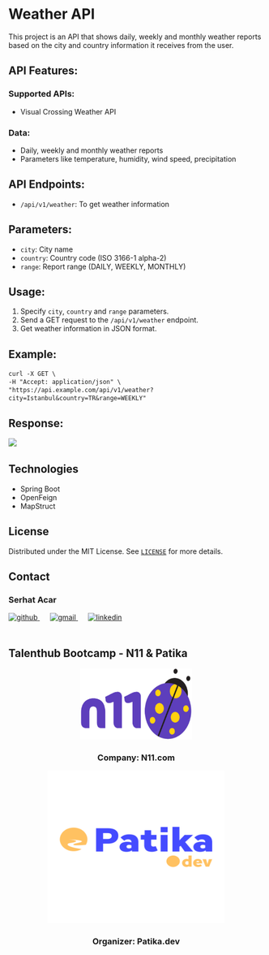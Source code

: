 # Weather API

This project is an API that shows daily, weekly and monthly weather reports based on the city and country information it receives from the user.

## API Features:

### Supported APIs:
- Visual Crossing Weather API

### Data:
- Daily, weekly and monthly weather reports
- Parameters like temperature, humidity, wind speed, precipitation

## API Endpoints:
- ```/api/v1/weather```: To get weather information

## Parameters:
- ```city```: City name
- ```country```: Country code (ISO 3166-1 alpha-2)
- ```range```: Report range (DAILY, WEEKLY, MONTHLY)

## Usage:
1. Specify ```city```, ```country``` and ```range``` parameters.
2. Send a GET request to the ```/api/v1/weather``` endpoint.
3. Get weather information in JSON format.

## Example:
```
curl -X GET \
-H "Accept: application/json" \
"https://api.example.com/api/v1/weather?city=Istanbul&country=TR&range=WEEKLY"
```

## Response:
<img src="../img/assignment-03/weatherapiPostman.png" width="1200" >

## Technologies
- Spring Boot
- OpenFeign
- MapStruct

## License

Distributed under the MIT License. See [`LICENSE`](LICENSE) for more details.

<!-- CONTACT -->

## Contact

### Serhat Acar

<a href="https://github.com/sserhatacarr" target="_blank">
<img  src=https://img.shields.io/badge/github-%2324292e.svg?&style=for-the-badge&logo=github&logoColor=white alt=github style="margin-bottom: 20px;" />
</a>
<a href = "mailto:matnsk@outlook.com?subject = Feedback&body = Message">
<img src=https://img.shields.io/badge/send-email-email?&style=for-the-badge&logo=microsoftoutlook&color=CD5C5C alt=gmail style="margin-bottom: 20px; margin-left:20px" />
</a>
<a href="https://linkedin.com/in/sserhatacarr" target="_blank">
<img src=https://img.shields.io/badge/linkedin-%231E77B5.svg?&style=for-the-badge&logo=linkedin&logoColor=white alt=linkedin style="margin-bottom: 20px; margin-left:20px" />
</a>  

## Talenthub Bootcamp - N11 & Patika

<div align="center">
  <a href="https://www.n11.com/">
    <img src="../img/n11-logo.png" alt="Logo" width="220" height="140">
  </a>

<h3 align="center">Company: N11.com</h3>
</div>

<div align="center">
  <a href="https://www.patika.dev/">
    <img src="../img/patika-logo.png" alt="Logo" width="350" height="300">
  </a>
<h3 align="center">Organizer: Patika.dev</h3>   
</div>

